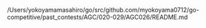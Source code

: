/Users/yokoyamamasahiro/go/src/github.com/myokoyama0712/go-competitive/past_contests/AGC/020-029/AGC026/README.md